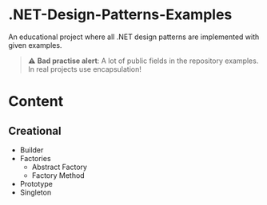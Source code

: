 # .NET-Design-Patterns-Examples
An educational project where all .NET design patterns are implemented with given examples.
> :warning: **Bad practise alert**: A lot of public fields in the repository examples. In real projects use encapsulation!

# Content
## Creational
- Builder
- Factories
  * Abstract Factory
  * Factory Method
- Prototype
- Singleton
